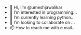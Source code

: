 - 👋 Hi, I’m @umeshjawalikar
- 👀 I’m interested in programming...
- 🌱 I’m currently learning python...
- 💞️ I’m looking to collaborate on ...
- 📫 How to reach me with e mail...

<!---
umeshjawalikar/umeshjawalikar is a ✨ special ✨ repository because its `README.md` (this file) appears on your GitHub profile.
You can click the Preview link to take a look at your changes.
--->
